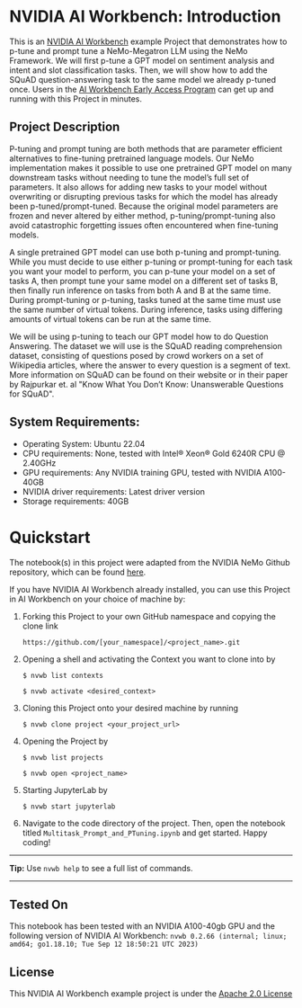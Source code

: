 # NVIDIA AI Workbench: Introduction
This is an [NVIDIA AI Workbench](https://developer.nvidia.com/blog/develop-and-deploy-scalable-generative-ai-models-seamlessly-with-nvidia-ai-workbench/) example Project that demonstrates how to p-tune and prompt tune a NeMo-Megatron LLM using the NeMo Framework. We will first p-tune a GPT model on sentiment analysis and intent and slot classification tasks. Then, we will show how to add the SQuAD question-answering task to the same model we already p-tuned once. Users in the [AI Workbench Early Access Program](https://developer.nvidia.com/ai-workbench-early-access) can get up and running with this Project in minutes.

## Project Description
P-tuning and prompt tuning are both methods that are parameter efficient alternatives to fine-tuning pretrained language models. Our NeMo implementation makes it possible to use one pretrained GPT model on many downstream tasks without needing to tune the model’s full set of parameters. It also allows for adding new tasks to your model without overwriting or disrupting previous tasks for which the model has already been p-tuned/prompt-tuned. Because the original model parameters are frozen and never altered by either method, p-tuning/prompt-tuning also avoid catastrophic forgetting issues often encountered when fine-tuning models.

A single pretrained GPT model can use both p-tuning and prompt-tuning. While you must decide to use either p-tuning or prompt-tuning for each task you want your model to perform, you can p-tune your model on a set of tasks A, then prompt tune your same model on a different set of tasks B, then finally run inference on tasks from both A and B at the same time. During prompt-tuning or p-tuning, tasks tuned at the same time must use the same number of virtual tokens. During inference, tasks using differing amounts of virtual tokens can be run at the same time.

We will be using p-tuning to teach our GPT model how to do Question Answering. The dataset we will use is the SQuAD reading comprehension dataset, consisting of questions posed by crowd workers on a set of Wikipedia articles, where the answer to every question is a segment of text. More information on SQuAD can be found on their website or in their paper by Rajpurkar et. al "Know What You Don’t Know: Unanswerable Questions for SQuAD".

## System Requirements:
* Operating System: Ubuntu 22.04
* CPU requirements: None, tested with Intel&reg; Xeon&reg; Gold 6240R CPU @ 2.40GHz
* GPU requirements: Any NVIDIA training GPU, tested with NVIDIA A100-40GB
* NVIDIA driver requirements: Latest driver version
* Storage requirements: 40GB

# Quickstart
The notebook(s) in this project were adapted from the NVIDIA NeMo Github repository, which can be found [here](https://github.com/NVIDIA/NeMo/tree/main/tutorials/nlp).

If you have NVIDIA AI Workbench already installed, you can use this Project in AI Workbench on your choice of machine by:
1. Forking this Project to your own GitHub namespace and copying the clone link

   ```https://github.com/[your_namespace]/<project_name>.git```
   
2. Opening a shell and activating the Context you want to clone into by

   ```
   $ nvwb list contexts
   
   $ nvwb activate <desired_context>
   ```
   
3. Cloning this Project onto your desired machine by running

   ```
   $ nvwb clone project <your_project_url>
   ```
   
4. Opening the Project by

   ```
   $ nvwb list projects
   
   $ nvwb open <project_name>
   ```
   
5. Starting JupyterLab by

   ```
   $ nvwb start jupyterlab
   ```

6. Navigate to the code directory of the project. Then, open the notebook titled ```Multitask_Prompt_and_PTuning.ipynb``` and get started. Happy coding!

---
**Tip:** Use ```nvwb help``` to see a full list of commands. 

---

## Tested On
This notebook has been tested with an NVIDIA A100-40gb GPU and the following version of NVIDIA AI Workbench: ```nvwb 0.2.66 (internal; linux; amd64; go1.18.10; Tue Sep 12 18:50:21 UTC 2023)```

## License
This NVIDIA AI Workbench example project is under the [Apache 2.0 License](https://github.com/NVIDIA/nemo-ptuning/blob/main/LICENSE.txt)
